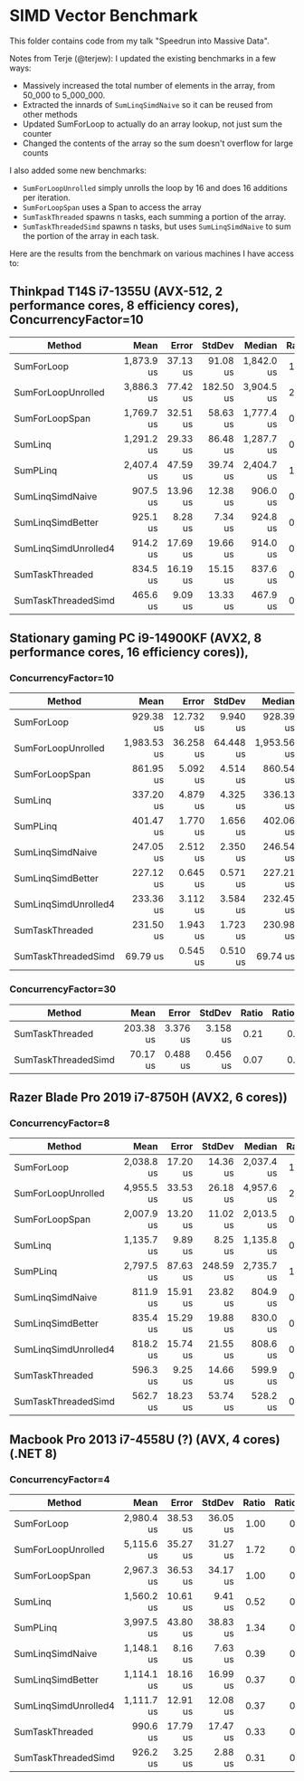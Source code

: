 # SIMD Vector Benchmark

This folder contains code from my talk "Speedrun into Massive Data".

Notes from Terje (@terjew):
I updated the existing benchmarks in a few ways:
- Massively increased the total number of elements in the array, from 50_000 to 5_000_000.
- Extracted the innards of `SumLinqSimdNaive` so it can be reused from other methods
- Updated SumForLoop to actually do an array lookup, not just sum the counter
- Changed the contents of the array so the sum doesn't overflow for large counts

I also added some new benchmarks:
- `SumForLoopUnrolled` simply unrolls the loop by 16 and does 16 additions per iteration.
- `SumForLoopSpan` uses a Span to access the array
- `SumTaskThreaded` spawns n tasks, each summing a portion of the array.
- `SumTaskThreadedSimd` spawns n tasks, but uses `SumLinqSimdNaive` to sum the portion of the array in each task.

Here are the results from the benchmark on various machines I have access to:

## Thinkpad T14S i7-1355U (AVX-512, 2 performance cores, 8 efficiency cores), ConcurrencyFactor=10

| Method               | Mean       | Error    | StdDev    | Median     | Ratio | RatioSD | Rank |
|--------------------- |-----------:|---------:|----------:|-----------:|------:|--------:|-----:|
| SumForLoop           | 1,873.9 us | 37.13 us |  91.08 us | 1,842.0 us |  1.00 |    0.07 |    5 |
| SumForLoopUnrolled   | 3,886.3 us | 77.42 us | 182.50 us | 3,904.5 us |  2.08 |    0.14 |    7 |
| SumForLoopSpan       | 1,769.7 us | 32.51 us |  58.63 us | 1,777.4 us |  0.95 |    0.05 |    5 |
| SumLinq              | 1,291.2 us | 29.33 us |  86.48 us | 1,287.7 us |  0.69 |    0.06 |    4 |
| SumPLinq             | 2,407.4 us | 47.59 us |  39.74 us | 2,404.7 us |  1.29 |    0.06 |    6 |
| SumLinqSimdNaive     |   907.5 us | 13.96 us |  12.38 us |   906.0 us |  0.49 |    0.02 |    3 |
| SumLinqSimdBetter    |   925.1 us |  8.28 us |   7.34 us |   924.8 us |  0.49 |    0.02 |    3 |
| SumLinqSimdUnrolled4 |   914.2 us | 17.69 us |  19.66 us |   914.0 us |  0.49 |    0.03 |    3 |
| SumTaskThreaded      |   834.5 us | 16.19 us |  15.15 us |   837.6 us |  0.45 |    0.02 |    2 |
| SumTaskThreadedSimd  |   465.6 us |  9.09 us |  13.33 us |   467.9 us |  0.25 |    0.01 |    1 |

## Stationary gaming PC i9-14900KF (AVX2, 8 performance cores, 16 efficiency cores)), 

### ConcurrencyFactor=10
| Method               | Mean        | Error     | StdDev    | Median      | Ratio | RatioSD | Rank |
|--------------------- |------------:|----------:|----------:|------------:|------:|--------:|-----:|
| SumForLoop           |   929.38 us | 12.732 us |  9.940 us |   928.39 us |  1.00 |    0.01 |    7 |
| SumForLoopUnrolled   | 1,983.53 us | 36.258 us | 64.448 us | 1,953.56 us |  2.13 |    0.07 |    8 |
| SumForLoopSpan       |   861.95 us |  5.092 us |  4.514 us |   860.54 us |  0.93 |    0.01 |    6 |
| SumLinq              |   337.20 us |  4.879 us |  4.325 us |   336.13 us |  0.36 |    0.01 |    4 |
| SumPLinq             |   401.47 us |  1.770 us |  1.656 us |   402.06 us |  0.43 |    0.00 |    5 |
| SumLinqSimdNaive     |   247.05 us |  2.512 us |  2.350 us |   246.54 us |  0.27 |    0.00 |    3 |
| SumLinqSimdBetter    |   227.12 us |  0.645 us |  0.571 us |   227.21 us |  0.24 |    0.00 |    2 |
| SumLinqSimdUnrolled4 |   233.36 us |  3.112 us |  3.584 us |   232.45 us |  0.25 |    0.00 |    2 |
| SumTaskThreaded      |   231.50 us |  1.943 us |  1.723 us |   230.98 us |  0.25 |    0.00 |    2 |
| SumTaskThreadedSimd  |    69.79 us |  0.545 us |  0.510 us |    69.74 us |  0.08 |    0.00 |    1 |

### ConcurrencyFactor=30
| Method               | Mean        | Error     | StdDev    | Ratio | RatioSD | Rank |
|--------------------- |------------:|----------:|----------:|------:|--------:|-----:|
| SumTaskThreaded      |   203.38 us |  3.376 us |  3.158 us |  0.21 |    0.01 |    2 |
| SumTaskThreadedSimd  |    70.17 us |  0.488 us |  0.456 us |  0.07 |    0.00 |    1 |

## Razer Blade Pro 2019 i7-8750H (AVX2, 6 cores))
### ConcurrencyFactor=8

| Method               | Mean       | Error    | StdDev    | Median     | Ratio | RatioSD | Rank |
|--------------------- |-----------:|---------:|----------:|-----------:|------:|--------:|-----:|
| SumForLoop           | 2,038.8 us | 17.20 us |  14.36 us | 2,037.4 us |  1.00 |    0.01 |    4 |
| SumForLoopUnrolled   | 4,955.5 us | 33.53 us |  26.18 us | 4,957.6 us |  2.43 |    0.02 |    6 |
| SumForLoopSpan       | 2,007.9 us | 13.20 us |  11.02 us | 2,013.5 us |  0.98 |    0.01 |    4 |
| SumLinq              | 1,135.7 us |  9.89 us |   8.25 us | 1,135.8 us |  0.56 |    0.01 |    3 |
| SumPLinq             | 2,797.5 us | 87.63 us | 248.59 us | 2,735.7 us |  1.37 |    0.12 |    5 |
| SumLinqSimdNaive     |   811.9 us | 15.91 us |  23.82 us |   804.9 us |  0.40 |    0.01 |    2 |
| SumLinqSimdBetter    |   835.4 us | 15.29 us |  19.88 us |   830.0 us |  0.41 |    0.01 |    2 |
| SumLinqSimdUnrolled4 |   818.2 us | 15.74 us |  21.55 us |   808.6 us |  0.40 |    0.01 |    2 |
| SumTaskThreaded      |   596.3 us |  9.25 us |  14.66 us |   599.9 us |  0.29 |    0.01 |    1 |
| SumTaskThreadedSimd  |   562.7 us | 18.23 us |  53.74 us |   528.2 us |  0.28 |    0.03 |    1 |

## Macbook Pro 2013 i7-4558U (?) (AVX, 4 cores) (.NET 8)
### ConcurrencyFactor=4
| Method               | Mean       | Error    | StdDev   | Ratio | RatioSD | Rank |
|--------------------- |-----------:|---------:|---------:|------:|--------:|-----:|
| SumForLoop           | 2,980.4 us | 38.53 us | 36.05 us |  1.00 |    0.02 |    5 |
| SumForLoopUnrolled   | 5,115.6 us | 35.27 us | 31.27 us |  1.72 |    0.02 |    7 |
| SumForLoopSpan       | 2,967.3 us | 36.53 us | 34.17 us |  1.00 |    0.02 |    5 |
| SumLinq              | 1,560.2 us | 10.61 us |  9.41 us |  0.52 |    0.01 |    4 |
| SumPLinq             | 3,997.5 us | 43.80 us | 38.83 us |  1.34 |    0.02 |    6 |
| SumLinqSimdNaive     | 1,148.1 us |  8.16 us |  7.63 us |  0.39 |    0.01 |    3 |
| SumLinqSimdBetter    | 1,114.1 us | 18.16 us | 16.99 us |  0.37 |    0.01 |    3 |
| SumLinqSimdUnrolled4 | 1,111.7 us | 12.91 us | 12.08 us |  0.37 |    0.01 |    3 |
| SumTaskThreaded      |   990.6 us | 17.79 us | 17.47 us |  0.33 |    0.01 |    2 |
| SumTaskThreadedSimd  |   926.2 us |  3.25 us |  2.88 us |  0.31 |    0.00 |    1 |

```
